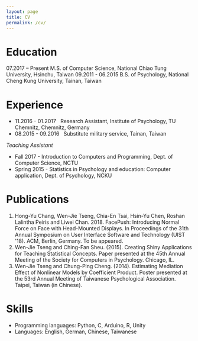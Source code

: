 ```yaml
---
layout: page
title: CV
permalink: /cv/
---
```


# Education
07.2017 – Present M.S. of Computer Science, National Chiao Tung University, Hsinchu, Taiwan
09.2011 - 06.2015 B.S. of Psychology, National Cheng Kung University, Tainan, Taiwan

# Experience
* 11.2016 - 01.2017 &nbsp; Research Assistant, Institute of Psychology, TU Chemnitz, Chemnitz, Germany
* 08.2015 - 09.2016 &nbsp; Substitute military service, Tainan, Taiwan

_Teaching Assistant_
* Fall 2017 - Introduction to Computers and Programming, Dept. of Computer Science, NCTU
* Spring 2015 - Statistics in Psychology and education: Computer application, Dept. of Psychology, NCKU

# Publications
1. Hong-Yu Chang, Wen-Jie Tseng, Chia-En Tsai, Hsin-Yu Chen, Roshan Lalintha Peiris and Liwei Chan. 2018. FacePush: Introducing Normal Force on Face with Head-Mounted Displays. In Proceedings of the 31th Annual Symposium on User Interface Software and Technology (UIST '18). ACM, Berlin, Germany. To be appeared.
2. Wen-Jie Tseng and Ching-Fan Sheu. (2015). Creating Shiny Applications for Teaching Statistical Concepts. Paper presented at the 45th Annual Meeting of the Society for Computers in Psychology. Chicago, IL.
3. Wen-Jie Tseng and Chung-Ping Cheng. (2014). Estimating Mediation Effect of Nonlinear Models by Coefficient Product. Poster presented at the 53rd Annual Meeting of Taiwanese Psychological Association. Taipei, Taiwan (in Chinese).

# Skills
* Programming languages: Python, C, Arduino, R, Unity
* Languages: English, German, Chinese, Taiwanese